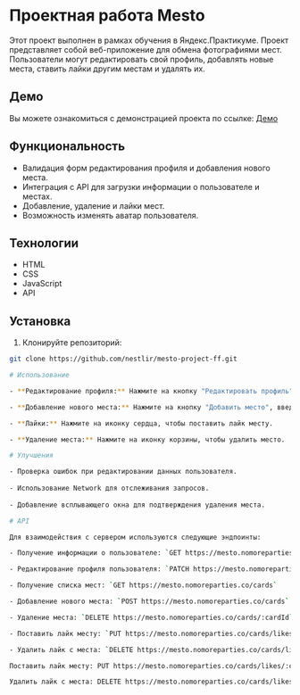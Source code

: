 # Проектная работа Mesto

Этот проект выполнен в рамках обучения в Яндекс.Практикуме. Проект представляет собой веб-приложение для обмена фотографиями мест. Пользователи могут редактировать свой профиль, добавлять новые места, ставить лайки другим местам и удалять их.

## Демо

Вы можете ознакомиться с демонстрацией проекта по ссылке: [Демо](https://nestlir.github.io/mesto-project-ff/)


## Функциональность

- Валидация форм редактирования профиля и добавления нового места.
- Интеграция с API для загрузки информации о пользователе и местах.
- Добавление, удаление и лайки мест.
- Возможность изменять аватар пользователя.

## Технологии

- HTML
- CSS
- JavaScript
- API

## Установка

1. Клонируйте репозиторий:

```bash
git clone https://github.com/nestlir/mesto-project-ff.git

# Использование

- **Редактирование профиля:** Нажмите на кнопку "Редактировать профиль", внесите необходимые изменения в поля и нажмите "Сохранить".

- **Добавление нового места:** Нажмите на кнопку "Добавить место", введите название и ссылку на изображение, затем нажмите "Создать".

- **Лайки:** Нажмите на иконку сердца, чтобы поставить лайк месту.

- **Удаление места:** Нажмите на иконку корзины, чтобы удалить место.

# Улучшения

- Проверка ошибок при редактировании данных пользователя.
  
- Использование Network для отслеживания запросов.
  
- Добавление всплывающего окна для подтверждения удаления места.

# API

Для взаимодействия с сервером используются следующие эндпоинты:

- Получение информации о пользователе: `GET https://mesto.nomoreparties.co/users/me`

- Редактирование профиля пользователя: `PATCH https://mesto.nomoreparties.co/users/me`

- Получение списка мест: `GET https://mesto.nomoreparties.co/cards`

- Добавление нового места: `POST https://mesto.nomoreparties.co/cards`

- Удаление места: `DELETE https://mesto.nomoreparties.co/cards/:cardId`

- Поставить лайк месту: `PUT https://mesto.nomoreparties.co/cards/likes/:cardId`

- Удалить лайк с места: `DELETE https://mesto.nomoreparties.co/cards/likes/:cardId`

Поставить лайк месту: PUT https://mesto.nomoreparties.co/cards/likes/:cardId

Удалить лайк с места: DELETE https://mesto.nomoreparties.co/cards/likes/:cardId.

